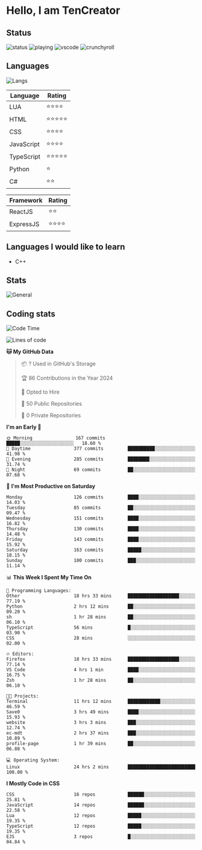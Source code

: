 # Hello, I am TenCreator

## Status
![status](https://api.statusbadges.me/badge/status/518334475038359555?simple=true&style=for-the-badge)
![playing](https://api.statusbadges.me/badge/playing/518334475038359555?style=for-the-badge)
![vscode](https://api.statusbadges.me/badge/vscode/518334475038359555?style=for-the-badge)
![crunchyroll](https://api.statusbadges.me/badge/crunchyroll/518334475038359555?style=for-the-badge)

## Languages
![Langs](https://github-readme-stats.vercel.app/api/top-langs/?username=tencreator&layout=compact&theme=radical)


|Language|Rating|
|--------|------|
|LUA|⭐️⭐️⭐️⭐️|
|HTML|⭐️⭐️⭐️⭐️⭐️|
|CSS|⭐️⭐️⭐️⭐️|
|JavaScript|⭐️⭐️⭐️⭐️|
|TypeScript|⭐️⭐️⭐️⭐️⭐️|
|Python|⭐️|
|C#|⭐️⭐️ |

|Framework|Rating|
|--------|------|
|ReactJS|⭐️⭐️|
|ExpressJS|⭐️⭐️⭐️⭐️|

## Languages I would like to learn
- C++

## Stats
![General](https://github-readme-stats.vercel.app/api?username=tencreator&show_icons=true&theme=radical)

## Coding stats
<!--START_SECTION:waka-->
![Code Time](http://img.shields.io/badge/Code%20Time-130%20hrs%2036%20mins-blue)

![Lines of code](https://img.shields.io/badge/From%20Hello%20World%20I%27ve%20Written-482.2%20thousand%20lines%20of%20code-blue)

**🐱 My GitHub Data** 

> 📦 ? Used in GitHub's Storage 
 > 
> 🏆 86 Contributions in the Year 2024
 > 
> 💼 Opted to Hire
 > 
> 📜 50 Public Repositories 
 > 
> 🔑 0 Private Repositories 
 > 
**I'm an Early 🐤** 

```text
🌞 Morning                167 commits         █████░░░░░░░░░░░░░░░░░░░░   18.60 % 
🌆 Daytime                377 commits         ██████████░░░░░░░░░░░░░░░   41.98 % 
🌃 Evening                285 commits         ████████░░░░░░░░░░░░░░░░░   31.74 % 
🌙 Night                  69 commits          ██░░░░░░░░░░░░░░░░░░░░░░░   07.68 % 
```
📅 **I'm Most Productive on Saturday** 

```text
Monday                   126 commits         ████░░░░░░░░░░░░░░░░░░░░░   14.03 % 
Tuesday                  85 commits          ██░░░░░░░░░░░░░░░░░░░░░░░   09.47 % 
Wednesday                151 commits         ████░░░░░░░░░░░░░░░░░░░░░   16.82 % 
Thursday                 130 commits         ████░░░░░░░░░░░░░░░░░░░░░   14.48 % 
Friday                   143 commits         ████░░░░░░░░░░░░░░░░░░░░░   15.92 % 
Saturday                 163 commits         █████░░░░░░░░░░░░░░░░░░░░   18.15 % 
Sunday                   100 commits         ███░░░░░░░░░░░░░░░░░░░░░░   11.14 % 
```


📊 **This Week I Spent My Time On** 

```text
💬 Programming Languages: 
Other                    18 hrs 33 mins      ███████████████████░░░░░░   77.19 % 
Python                   2 hrs 12 mins       ██░░░░░░░░░░░░░░░░░░░░░░░   09.20 % 
sh                       1 hr 28 mins        ██░░░░░░░░░░░░░░░░░░░░░░░   06.10 % 
TypeScript               56 mins             █░░░░░░░░░░░░░░░░░░░░░░░░   03.90 % 
CSS                      28 mins             ░░░░░░░░░░░░░░░░░░░░░░░░░   02.00 % 

🔥 Editors: 
Firefox                  18 hrs 33 mins      ███████████████████░░░░░░   77.14 % 
VS Code                  4 hrs 1 min         ████░░░░░░░░░░░░░░░░░░░░░   16.75 % 
Zsh                      1 hr 28 mins        ██░░░░░░░░░░░░░░░░░░░░░░░   06.10 % 

🐱‍💻 Projects: 
Terminal                 11 hrs 12 mins      ████████████░░░░░░░░░░░░░   46.59 % 
Save0                    3 hrs 49 mins       ████░░░░░░░░░░░░░░░░░░░░░   15.93 % 
website                  3 hrs 3 mins        ███░░░░░░░░░░░░░░░░░░░░░░   12.74 % 
ec-mdt                   2 hrs 37 mins       ███░░░░░░░░░░░░░░░░░░░░░░   10.89 % 
profile-page             1 hr 39 mins        ██░░░░░░░░░░░░░░░░░░░░░░░   06.88 % 

💻 Operating System: 
Linux                    24 hrs 2 mins       █████████████████████████   100.00 % 
```

**I Mostly Code in CSS** 

```text
CSS                      16 repos            ██████░░░░░░░░░░░░░░░░░░░   25.81 % 
JavaScript               14 repos            ██████░░░░░░░░░░░░░░░░░░░   22.58 % 
Lua                      12 repos            █████░░░░░░░░░░░░░░░░░░░░   19.35 % 
TypeScript               12 repos            █████░░░░░░░░░░░░░░░░░░░░   19.35 % 
EJS                      3 repos             █░░░░░░░░░░░░░░░░░░░░░░░░   04.84 % 
```




<!--END_SECTION:waka-->
